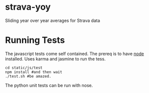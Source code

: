 strava-yoy
==========

Sliding year over year averages for Strava data


Running Tests
=============

The javascript tests come self contained. The prereq is to have [node](http://nodejs.org/) installed.
Uses karma and jasmine to run the tess.

    cd static/js/test
    npm install #and then wait
    ./test.sh #be amazed.

The python unit tests can be run with nose.
